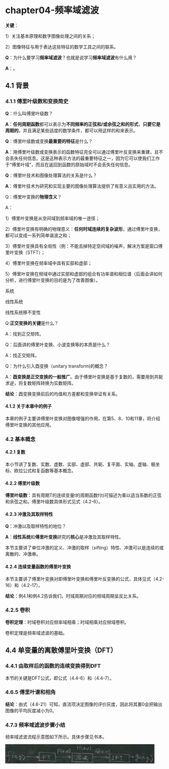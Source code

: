 # chapter04-频率域滤波

**关键**：

1）关注基本原理和数字图像处理之间的关系；

2）图像特征与用于表达这些特征的数学工具之间的联系。

**Q**：为什么要学习**频率域滤波**？也就是说学习**频率域滤波**有什么用？

**A**：。

## 4.1 背景

### 4.1.1 傅里叶级数和变换简史

**Q**：什么叫傅里叶级数？

**A**：**任何周期函数**都可以表示为**不同频率的正弦和/或余弦之和的形式**，**只要它是周期的**，并且满足某些适度的数学条件，都可以用这样的和来表示。

**Q**：傅里叶级数或变换**最重要的特征**是什么？

**A**：用傅里叶级数或变换表示的函数特征完全可以通过傅里叶反变换来重建，且不会丢失任何信息。这是这种表示方法的最重要特征之一，因为它可以使我们工作于“傅里叶域”，而且在返回到函数的原始域时不会丢失任何信息。

**Q**：傅里叶技术和图像处理算法的关系是什么？

**A**：傅里叶技术为研究和实现主要的图像处理算法提供了有意义且实用的方法。

Q：傅里叶变换的**物理含义**？

A：

1）傅里叶变换是从空间域到频率域的唯一途径；

2）傅里叶变换有明确的物理意义：**任何时域连续的复杂波形**，通过傅里叶变换，都可以变成一系列简单谐波之和；

3）傅里叶变换具有全局性（例：不能去掉特定空间域的噪声，解决方案是窗口傅里叶变换（STFT）；

4）傅里叶变换在频率域中具有实部和虚部；

5）傅里叶变换在频域中通过实部和虚部的组合有功率谱和相位谱（后面会讲如何分析，进行傅里叶变换的目的是为了改善图像）。

系统

线性系统

线性系统移不变性

Q:**正交变换的关键**是什么？

A：找到正交矩阵。

Q：后面讲的傅里叶变换、小波变换等的本质是什么？

A：找正交矩阵。

Q：为什么引入酉变换（unitary transform)的概念？

A：**酉变换是正交变换的一般推广**。由于傅里叶变换是基于复数的，需要用到共轭求逆，将复数矩阵转换为实数矩阵。

**结论**：酉变换变换前后的均值和方差都和变换举证有关系。

#### 4.1.2 关于本章中的例子

本章的例子主要讲傅里叶变换对图像增强的作用，在第5、8、10和11章，将介绍傅里叶变换的其他应用。

### 4.2 基本概念

#### 4.2.1 复数

本小节讲了复数、实数、虚数、实部、虚部、共轭、复平面、实轴、虚轴、极坐标、欧拉公式和复函数等基本概念。

#### 4.2.2 傅里叶级数

**傅里叶级数**：具有周期T的连续变量t的周期函数f(t)可描述为乘以适当系数的正弦和余弦之和。傅里叶级数具体形式见式（4.2-6）。

#### 4.2.3 冲激及其取样特性

**Q**：冲激以及取样特性的地位？

**A**：**线性系统**和**傅里叶变换**研究的**核心**是冲激及其取样特性。

本节主要讲了单位冲激的定义、冲激的取样（sifting）特性、冲激可以是连续的或离散的、冲激串。

#### 4.2.4 连续变量函数的傅里叶变换

本节主要讲了傅里叶变换对即傅里叶变换和傅里叶反变换的公式，具体见式（4.2-16）和（4.2-17）。

**结论**：例4.1和例4.2告诉我们，时域周期对应的频域周期呈反比关系。

### 4.2.5 卷积

**卷积定理**：时域卷积对应频率域相乘；时域相乘对应频域卷积。

卷积定理是频率域滤波的基础。

## 4.4 单变量的离散傅里叶变换（DFT）

### 4.4.1 由取样后的函数的连续变换得到DFT

本节的关键是DFT公式，即公式（4.4-6）和（4.4-7）。

### 4.6.5 傅里叶谱和相角

**结论**：由式（4.6-21）可知，直流项决定图像的评价灰度，因此将其置0会把输出图像的平均灰度减小为0。

### 4.7.3 频率域滤波步骤小结

频率域滤波流程示意图如下所示。具体步骤见书本。

![](..\picture\频率域滤波流程图.png)


